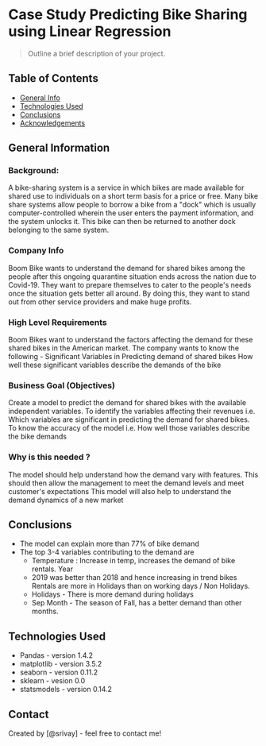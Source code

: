 # Case Study Predicting Bike Sharing using Linear Regression
> Outline a brief description of your project.


## Table of Contents
* [General Info](#general-information)
* [Technologies Used](#technologies-used)
* [Conclusions](#conclusions)
* [Acknowledgements](#acknowledgements)

<!-- You can include any other section that is pertinent to your problem -->

## General Information
### Background:
A bike-sharing system is a service in which bikes are made available for shared use to individuals on a short term basis for a price or free.
Many bike share systems allow people to borrow a bike from a "dock" which is usually computer-controlled wherein the user enters the payment information, and the system unlocks it.
This bike can then be returned to another dock belonging to the same system.
### Company Info
Boom Bike wants to understand the demand for shared bikes among the people after this ongoing quarantine situation ends across the nation due to Covid-19.
They want to prepare themselves to cater to the people's needs once the situation gets better all around.
By doing this, they want to stand out from other service providers and make huge profits.
### High Level Requirements
Boom Bikes want to understand the factors affecting the demand for these shared bikes in the American market.
The company wants to know the following -
Significant Variables in Predicting demand of shared bikes
How well these significant variables describe the demands of the bike
### Business Goal (Objectives)
Create a model to predict the demand for shared bikes with the available independent variables.
To identify the variables affecting their revenues i.e. Which variables are significant in predicting the demand for shared bikes.
To know the accuracy of the model i.e. How well those variables describe the bike demands
### Why is this needed ?
The model should help understand how the demand vary with features.
This should then allow the management to meet the demand levels and meet customer's expectations
This model will also help to understand the demand dynamics of a new market
<!-- You don't have to answer all the questions - just the ones relevant to your project. -->

## Conclusions
- The model can explain more than 77% of bike demand
- The top 3-4 variables contributing to the demand are
   - Temperature : Increase in temp, increases the demand of bike rentals. Year
   - 2019 was better than 2018 and hence increasing in trend bikes Rentals are more in Holidays than on working days / Non Holidays.
   - Holidays - There is more demand during holidays
   - Sep Month - The season of Fall, has a better demand than other months.

<!-- You don't have to answer all the questions - just the ones relevant to your project. -->


## Technologies Used
- Pandas - version 1.4.2
- matplotlib - version 3.5.2
- seaborn - version 0.11.2
- sklearn - vesion 0.0
- statsmodels - version 0.14.2

<!-- As the libraries versions keep on changing, it is recommended to mention the version of library used in this project -->

## Contact
Created by [@srivay] - feel free to contact me!


<!-- Optional -->
<!-- ## License -->
<!-- This project is open source and available under the [... License](). -->

<!-- You don't have to include all sections - just the one's relevant to your project -->
